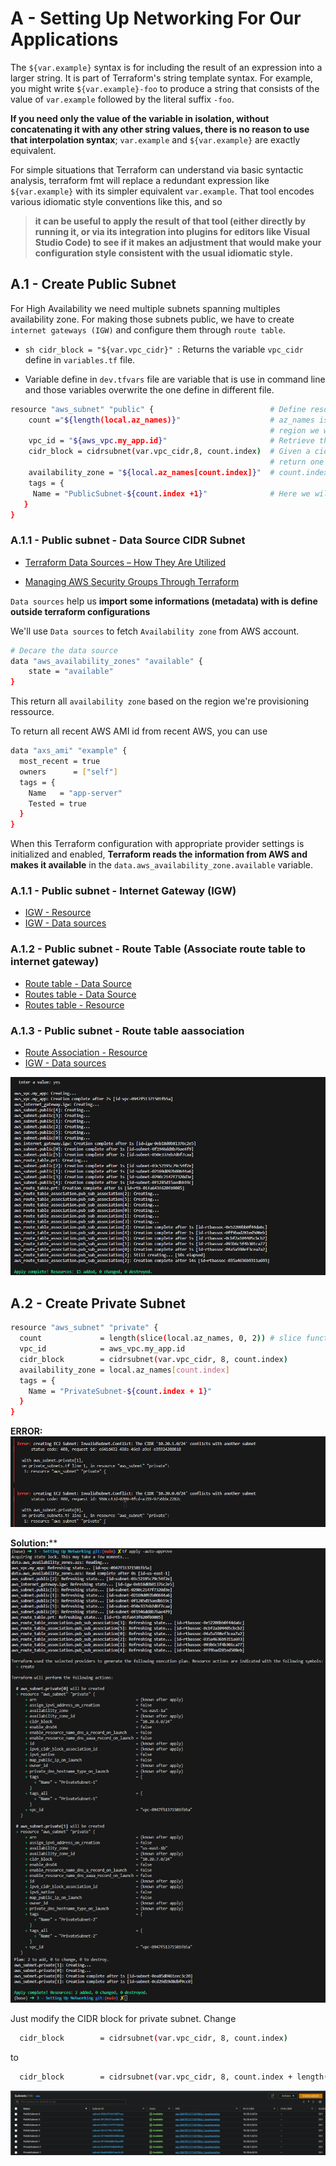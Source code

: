 # A - Setting Up Networking For Our Applications
The ``${var.example}`` syntax is for including the result of an expression into a larger string. It is part of Terraform's string template syntax. For example, you might write ``${var.example}-foo`` to produce a string that consists of the value of ``var.example`` followed by the literal suffix ``-foo``.

**If you need only the value of the variable in isolation, without concatenating it with any other string values, there is no reason to use that interpolation syntax**; ``var.example`` and ``${var.example}`` are exactly equivalent.

For simple situations that Terraform can understand via basic syntactic analysis, terraform fmt will replace a redundant expression like ``${var.example}`` with its simpler equivalent ``var.example``. That tool encodes various idiomatic style conventions like this, and so 
> **it can be useful to apply the result of that tool (either directly by running it, or via its integration into plugins for editors like Visual Studio Code) to see if it makes an adjustment that would make your configuration style consistent with the usual idiomatic style.**
## A.1 - Create Public Subnet
For High Availability we need multiple subnets spanning multiples availability zone. For making those subnets public, we have to create ``internet gateways (IGW)`` and configure them through ``route table``.

* ````sh cidr_block = "${var.vpc_cidr}" ````: Returns the variable ``vpc_cidr`` define in ``variables.tf`` file.

* Variable define in ``dev.tfvars`` file are variable that is use in command line and those variables overwrite the one define in different file.

````sh
resource "aws_subnet" "public" {                          # Define resource with logical type and logical name
    count ="${length(local.az_names)}"                    # az_names is the list of the names of different az in the 
                                                          # region we work in.
    vpc_id = "${aws_vpc.my_app.id}"                       # Retrieve the Id of each VPC created
    cidr_block = cidrsubnet(var.vpc_cidr,8, count.index)  # Given a cidr_block, cidrsubnet will add 8 to a mask and 
                                                          # return one by one.
    availability_zone = "${local.az_names[count.index]}"  # count.index is to pick one by one element in a list starting at 0
    tags = {
     Name = "PublicSubnet-${count.index +1}"              # Here we will have for tags PublicSubnet-1, PublicSubnet-2, etc...
   }
}


````
### A.1.1 - Public subnet - Data Source CIDR Subnet

* [Terraform Data Sources – How They Are Utilized](https://spacelift.io/blog/terraform-data-sources-how-they-are-utilised)

* [Managing AWS Security Groups Through Terraform](https://spacelift.io/blog/terraform-security-group)



``Data sources`` help us **import some informations (metadata) with is define outside terraform configurations**

We'll use ``Data sources`` to fetch ``Availability zone`` from AWS account.

````sh
# Decare the data source
data "aws_availability_zones" "available" {
    state = "available"
}
````
This return all ``availability zone`` based on the region we're provisioning ressource.

To return all recent AWS AMI id from recent AWS, you can use 

````sh
data "axs_ami" "example" {
  most_recent = true
  owners      = ["self"]
  tags = {
    Name   = "app-server"
    Tested = true
  }
}

````

When this Terraform configuration with appropriate provider settings is initialized and enabled, **Terraform reads the information from AWS and makes it available** in the ``data.aws_availability_zone.available`` variable.

### A.1.1 - Public subnet - Internet Gateway (IGW)
* [IGW - Resource](https://registry.terraform.io/providers/hashicorp/aws/latest/docs/resources/internet_gateway)
* [IGW - Data sources](https://registry.terraform.io/providers/hashicorp/aws/latest/docs/data-sources/internet_gateway)

### A.1.2 - Public subnet - Route Table (Associate route table to internet gateway)
* [Route table - Data Source](https://registry.terraform.io/providers/hashicorp/aws/latest/docs/data-sources/route_table)
* [Routes table - Data Source](https://registry.terraform.io/providers/hashicorp/aws/latest/docs/data-sources/route_tables)
* [Routes table - Resource](https://registry.terraform.io/providers/hashicorp/aws/latest/docs/resources/route_table)

### A.1.3 - Public subnet - Route table aassociation
* [Route Association - Resource](https://registry.terraform.io/providers/hashicorp/aws/latest/docs/resources/route_table_association)
* [IGW - Data sources](https://registry.terraform.io/providers/hashicorp/aws/latest/docs/data-sources/internet_gateway)

![Alt text](../images/18.png)

## A.2 - Create Private Subnet

````sh
resource "aws_subnet" "private" {
  count             = length(slice(local.az_names, 0, 2)) # slice function return a subset of a set
  vpc_id            = aws_vpc.my_app.id
  cidr_block        = cidrsubnet(var.vpc_cidr, 8, count.index)
  availability_zone = local.az_names[count.index]
  tags = {
    Name = "PrivateSubnet-${count.index + 1}"
  }
}
````
**ERROR:**
![Alt text](../images/19.png)

**Solution:****
![Alt text](../images/20.png)

Just modify the CIDR block for private subnet. Change 
````sh
  cidr_block        = cidrsubnet(var.vpc_cidr, 8, count.index)
````

to

````sh
  cidr_block        = cidrsubnet(var.vpc_cidr, 8, count.index + length(local.az_names))
````

![Alt text](../images/21.png)